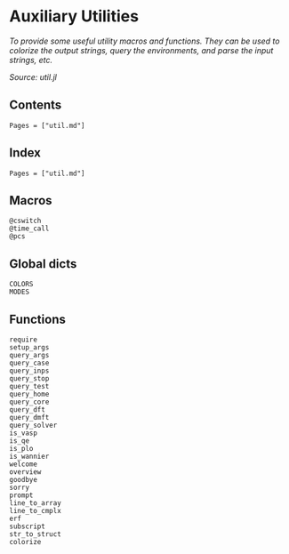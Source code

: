 # Auxiliary Utilities

*To provide some useful utility macros and functions. They can be used to colorize the output strings, query the environments, and parse the input strings, etc.*

*Source: util.jl*

## Contents

```@contents
Pages = ["util.md"]
```

## Index

```@index
Pages = ["util.md"]
```

## Macros

```@docs
@cswitch
@time_call
@pcs
```

## Global dicts

```@docs
COLORS
MODES
```

## Functions

```@docs
require
setup_args
query_args
query_case
query_inps
query_stop
query_test
query_home
query_core
query_dft
query_dmft
query_solver
is_vasp
is_qe
is_plo
is_wannier
welcome
overview
goodbye
sorry
prompt
line_to_array
line_to_cmplx
erf
subscript
str_to_struct
colorize
```
